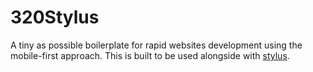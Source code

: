 320Stylus
=========

A tiny as possible boilerplate for rapid websites development using the mobile-first approach. This is built to be used alongside with [stylus](https://github.com/LearnBoost/stylus).
